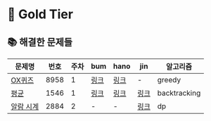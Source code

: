 # 🥇 Gold Tier


## 📚 해결한 문제들

| 문제명 | 번호 | 주차 | bum | hano | jin | 알고리즘 |
|--------|------|--------|--------|--------|--------|------|
| [OX퀴즈](https://www.acmicpc.net/problem/8958) | 8958 | 1 | [링크](#) | [링크](#) | - | greedy |
| [평균](https://www.acmicpc.net/problem/1546) | 1546 | 1 | [링크](#) | [링크](#) | [링크](#) | backtracking |
| [알람 시계](https://www.acmicpc.net/problem/2884) | 2884 | 2 | - | - | [링크](#) | dp |